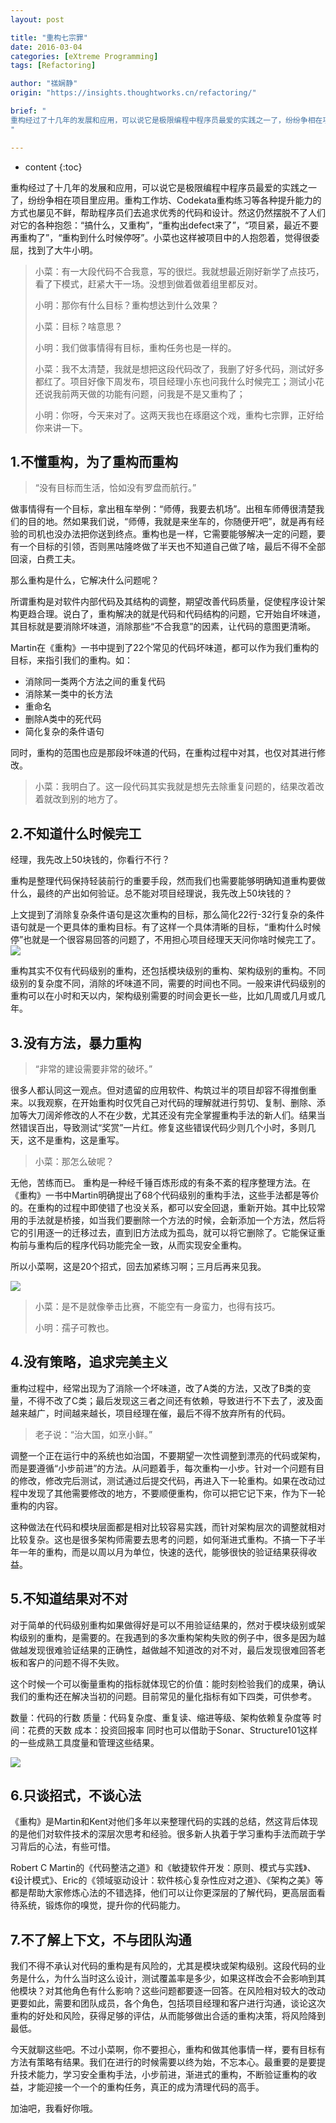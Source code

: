 ```yaml
---
layout: post

title: "重构七宗罪"
date: 2016-03-04
categories: [eXtreme Programming]
tags: [Refactoring]

author: "禚娴静"
origin: "https://insights.thoughtworks.cn/refactoring/"

brief: "
重构经过了十几年的发展和应用，可以说它是极限编程中程序员最爱的实践之一了，纷纷争相在项目里应用。重构工作坊、Codekata重构练习等各种提升能力的方式也屡见不鲜，帮助程序员们去追求优秀的代码和设计。然这仍然摆脱不了人们对它的各种抱怨：“搞什么，又重构”，“重构出defect来了”，“项目紧，最近不要再重构了”，“重构到什么时候停呀”。小菜也这样被项目中的人抱怨着，觉得很委屈，找到了大牛小明。
"

---
```


* content
{:toc}


重构经过了十几年的发展和应用，可以说它是极限编程中程序员最爱的实践之一了，纷纷争相在项目里应用。重构工作坊、Codekata重构练习等各种提升能力的方式也屡见不鲜，帮助程序员们去追求优秀的代码和设计。然这仍然摆脱不了人们对它的各种抱怨：“搞什么，又重构”，“重构出defect来了”，“项目紧，最近不要再重构了”，“重构到什么时候停呀”。小菜也这样被项目中的人抱怨着，觉得很委屈，找到了大牛小明。

> 小菜：有一大段代码不合我意，写的很烂。我就想最近刚好新学了点技巧，看了下模式，赶紧大干一场。没想到做着做着组里都反对。
>
> 小明：那你有什么目标？重构想达到什么效果？
>
> 小菜：目标？啥意思？
>
> 小明：我们做事情得有目标，重构任务也是一样的。
>
> 小菜：我不太清楚，我就是想把这段代码改了，我删了好多代码，测试好多都红了。项目好像下周发布，项目经理小东也问我什么时候完工；测试小花还说我前两天做的功能有问题，问我是不是又重构了；
>
> 小明：你呀，今天来对了。这两天我也在琢磨这个戏，重构七宗罪，正好给你来讲一下。

## 1.不懂重构，为了重构而重构
> “没有目标而生活，恰如没有罗盘而航行。”

做事情得有一个目标，拿出租车举例：“师傅，我要去机场”。出租车师傅很清楚我们的目的地。然如果我们说，“师傅，我就是来坐车的，你随便开吧”，就是再有经验的司机也没办法把你送到终点。重构也是一样，它需要能够解决一定的问题，要有一个目标的引领，否则黑咕隆咚做了半天也不知道自己做了啥，最后不得不全部回滚，白费工夫。

那么重构是什么，它解决什么问题呢？

所谓重构是对软件内部代码及其结构的调整，期望改善代码质量，促使程序设计架构更趋合理。说白了，重构解决的就是代码和代码结构的问题，它开始自坏味道，其目标就是要消除坏味道，消除那些“不合我意”的因素，让代码的意图更清晰。

Martin在《重构》一书中提到了22个常见的代码坏味道，都可以作为我们重构的目标，来指引我们的重构。如：

- 消除同一类两个方法之间的重复代码
- 消除某一类中的长方法
- 重命名
- 删除A类中的死代码
- 简化复杂的条件语句

同时，重构的范围也应是那段坏味道的代码，在重构过程中对其，也仅对其进行修改。

> 小菜：我明白了。这一段代码其实我就是想先去除重复问题的，结果改着改着就改到别的地方了。



## 2.不知道什么时候完工
经理，我先改上50块钱的，你看行不行？

重构是整理代码保持轻装前行的重要手段，然而我们也需要能够明确知道重构要做什么，最终的产出如何验证。总不能对项目经理说，我先改上50块钱的？

上文提到了消除复杂条件语句是这次重构的目标，那么简化22行-32行复杂的条件语句就是一个更具体的重构目标。有了这样一个具体清晰的目标，“重构什么时候停”也就是一个很容易回答的问题了，不用担心项目经理天天问你啥时候完工了。
![](http://insights.thoughtworkers.org/wp-content/uploads/2016/03/02.jpeg)


重构其实不仅有代码级别的重构，还包括模块级别的重构、架构级别的重构。不同级别的复杂度不同，消除的坏味道不同，需要的时间也不同。一般来讲代码级别的重构可以在小时和天以内，架构级别需要的时间会更长一些，比如几周或几月或几年。



## 3.没有方法，暴力重构
> “非常的建设需要非常的破坏。”

很多人都认同这一观点。但对遗留的应用软件、构筑过半的项目却容不得推倒重来。以我观察，在开始重构时仅凭自己对代码的理解就进行剪切、复制、删除、添加等大刀阔斧修改的人不在少数，尤其还没有完全掌握重构手法的新人们。结果当然错误百出，导致测试“奖赏”一片红。修复这些错误代码少则几个小时，多则几天，这不是重构，这是重写。

> 小菜：那怎么破呢？

无他，苦练而已。
重构是一种经千锤百炼形成的有条不紊的程序整理方法。在《重构》一书中Martin明确提出了68个代码级别的重构手法，这些手法都是等价的。在重构的过程中即使错了也没关系，都可以安全回退，重新开始。其中比较常用的手法就是桥接，如当我们要删除一个方法的时候，会新添加一个方法，然后将它的引用逐一的迁移过去，直到旧方法成为孤岛，就可以将它删除了。它能保证重构前与重构后的程序代码功能完全一致，从而实现安全重构。

所以小菜啊，这是20个招式，回去加紧练习啊；三月后再来见我。

![](http://insights.thoughtworkers.org/wp-content/uploads/2016/03/03.jpeg)

> 小菜：是不是就像拳击比赛，不能空有一身蛮力，也得有技巧。
>
> 小明：孺子可教也。


## 4.没有策略，追求完美主义
重构过程中，经常出现为了消除一个坏味道，改了A类的方法，又改了B类的变量，不得不改了C类；最后发现这三者之间还有依赖，导致进行不下去了，波及面越来越广，时间越来越长，项目经理在催，最后不得不放弃所有的代码。

> 老子说：“治大国，如烹小鲜。”

调整一个正在运行中的系统也如治国，不要期望一次性调整到漂亮的代码或架构，而是要遵循“小步前进”的方法。从问题着手，每次重构一小步。针对一个问题有目的修改，修改完后测试，测试通过后提交代码，再进入下一轮重构。如果在改动过程中发现了其他需要修改的地方，不要顺便重构，你可以把它记下来，作为下一轮重构的内容。

这种做法在代码和模块层面都是相对比较容易实践，而针对架构层次的调整就相对比较复杂。这也是很多架构师需要去思考的问题，如何渐进式重构。不搞一下子半年一年的重构，而是以周以月为单位，快速的迭代，能够很快的验证结果获得收益。


## 5.不知道结果对不对
对于简单的代码级别重构如果做得好是可以不用验证结果的，然对于模块级别或架构级别的重构，是需要的。在我遇到的多次重构架构失败的例子中，很多是因为越做越发现很难验证结果的正确性，越做越不知道改的对不对，最后发现很难回答老板和客户的问题不得不失败。

这个时候一个可以衡量重构的指标就体现它的价值：能时刻检验我们的成果，确认我们的重构还在解决当初的问题。目前常见的量化指标有如下四类，可供参考。

数量：代码的行数
质量：代码复杂度、重复读、缩进等级、架构依赖复杂度等
时间：花费的天数
成本：投资回报率
同时也可以借助于Sonar、Structure101这样的一些成熟工具度量和管理这些结果。

![](http://insights.thoughtworkers.org/wp-content/uploads/2016/03/04.jpeg)

## 6.只谈招式，不谈心法
《重构》是Martin和Kent对他们多年以来整理代码的实践的总结，然这背后体现的是他们对软件技术的深层次思考和经验。很多新人执着于学习重构手法而疏于学习背后的心法，有些可惜。

Robert C Martin的《代码整洁之道》和《敏捷软件开发：原则、模式与实践》、《设计模式》、Eric的《领域驱动设计：软件核心复杂性应对之道》、《架构之美》等都是帮助大家修炼心法的不错选择，他们可以让你更深层的了解代码，更高层面看待系统，锻炼你的嗅觉，提升你的代码能力。

## 7.不了解上下文，不与团队沟通
我们不得不承认对代码的重构是有风险的，尤其是模块或架构级别。这段代码的业务是什么，为什么当时这么设计，测试覆盖率是多少，如果这样改会不会影响到其他模块？对其他角色有什么影响？这些问题都要逐一回答。在风险相对较大的改动更要如此，需要和团队成员，各个角色，包括项目经理和客户进行沟通，谈论这次重构的好处和风险，获得足够的评估，从而能够做出合适的重构决策，将风险降到最低。

今天就聊这些吧。不过小菜啊，你不要担心，重构和做其他事情一样，要有目标有方法有策略有结果。我们在进行的时候需要以终为始，不忘本心。最重要的是要提升技术能力，学习安全重构手法，小步前进，渐进式的重构，不断验证重构的收益，才能迎接一个一个的重构任务，真正的成为清理代码的高手。

加油吧，我看好你哦。
